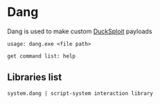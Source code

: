 # Dang
Dang is used to make custom <a href="https://ducksploit.com">DuckSploit</a> payloads

```
usage: dang.exe <file path>

get command list: help
```

## Libraries list
```
system.dang | script-system interaction library
```

